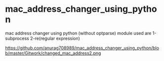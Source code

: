 # mac_address_changer_using_python
mac address changer using python (without optparse)
module used are 
1-subprocess
2-re(regular expression)



https://github.com/anurag708989/mac_address_changer_using_python/blob/master/Gitwork/changed_mac_address2.png
